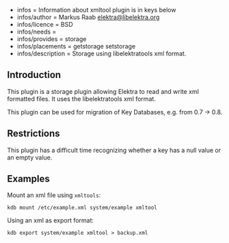 - infos = Information about xmltool plugin is in keys below
- infos/author = Markus Raab <elektra@libelektra.org>
- infos/licence = BSD
- infos/needs = 
- infos/provides = storage
- infos/placements = getstorage setstorage
- infos/description = Storage using libelektratools xml format.

## Introduction ##

This plugin is a storage plugin allowing Elektra to read and write xml
formatted files. It uses the libelektratools xml format.

This plugin can be used for migration of Key Databases,
e.g. from 0.7 -> 0.8.

## Restrictions ##

This plugin has a difficult time recognizing whether a key has a null
value or an empty value.

## Examples ##

Mount an xml file using `xmltools`:

	kdb mount /etc/example.xml system/example xmltool

Using an xml as export format:

	kdb export system/example xmltool > backup.xml

